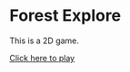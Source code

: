# Forest Explore

This is a 2D game.

[Click here to play](https://blurwhale.itch.io/forest-platformer)
